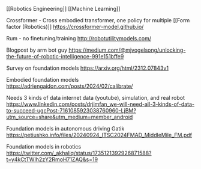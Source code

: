 [[Robotics Engineering]] [[Machine Learning]]

Crossformer - Cross embodied transformer, one policy for multiple [[Form factor (Robotics)]]
https://crossformer-model.github.io/

Rum - no finetuning/training
http://robotutilitymodels.com/

Blogpost by arm bot guy
https://medium.com/@mjvogelsong/unlocking-the-future-of-robotic-intelligence-991e151bffe9

Survey on foundation models
https://arxiv.org/html/2312.07843v1

Embodied foundation models
https://adriengaidon.com/posts/2024/02/calibrate/

Needs 3 kinds of data internet data (youtube), simulation, and real robot
https://www.linkedin.com/posts/drjimfan_we-will-need-all-3-kinds-of-data-to-succeed-ugcPost-7161085923038760960-LjBM?utm_source=share&utm_medium=member_android

Foundation models in autonomous driving Gatik
https://petiushko.info/files/20240924_ITSC2024FMAD_MiddleMile_FM.pdf

Foundation models in robotics
https://twitter.com/_akhaliq/status/1735121392926871588?t=y4kCtTWIh2zY2RmoH71ZAQ&s=19